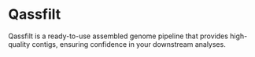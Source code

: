 # Qassfilt
Qassfilt is a ready-to-use assembled genome pipeline that provides high-quality contigs, ensuring confidence in your downstream analyses. 
